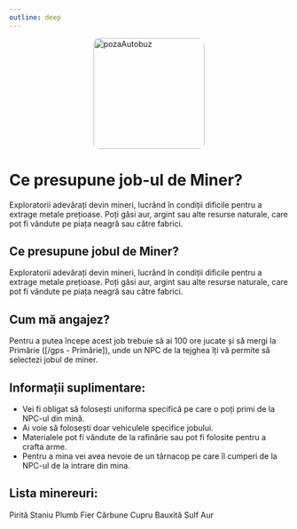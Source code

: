 ```yaml
---
outline: deep
---
```

<img src="https://cdn-icons-png.flaticon.com/512/2586/2586058.png" alt="pozaAutobuz" width="200" height="200" style="display: block; margin: 0px auto; border-radius: 1%; border-radius: 5%;" >

# Ce presupune job-ul de Miner?
Exploratorii adevărați devin mineri, lucrând în condiții dificile pentru a extrage metale prețioase. Poți găsi aur, argint sau alte resurse naturale, care pot fi vândute pe piața neagră sau către fabrici.

## Ce presupune jobul de Miner?
Exploratorii adevărați devin mineri, lucrând în condiții dificile pentru a extrage metale prețioase. Poți găsi aur, argint sau alte resurse naturale, care pot fi vândute pe piața neagră sau către fabrici.

## Cum mă angajez?
Pentru a putea începe acest job trebuie să ai 100 ore jucate și să mergi la Primărie ([/gps - Primărie]), unde un NPC de la tejghea îți vă permite să selectezi jobul de miner.

## Informații suplimentare:
- Vei fi obligat să folosești uniforma specifică pe care o poți primi de la NPC-ul din mină.
- Ai voie să folosești doar vehiculele specifice jobului.
- Materialele pot fi vândute de la rafinărie sau pot fi folosite pentru a crafta arme.
- Pentru a mina vei avea nevoie de un târnacop pe care îl cumperi de la NPC-ul de la intrare din mina.

## Lista minereuri:
Pirită
Staniu
Plumb
Fier
Cărbune
Cupru
Bauxită
Sulf
Aur
